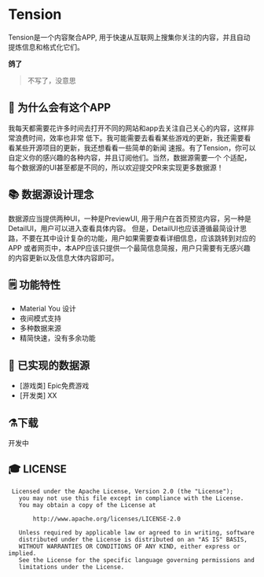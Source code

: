 # Tension
Tension是一个内容聚合APP, 用于快速从互联网上搜集你关注的内容，并且自动提炼信息和格式化它们。

**鸽了**

> 不写了，没意思

## 🎤 为什么会有这个APP
我每天都需要花许多时间去打开不同的网站和app去关注自己关心的内容，这样非常浪费时间，效率也非常
低下。我可能需要去看看某些游戏的更新，我还需要看看某些开源项目的更新，我还想看看一些简单的新闻
速报。有了Tension，你可以自定义你的感兴趣的各种内容，并且订阅他们。当然，数据源需要一个
个适配，每个数据源的UI甚至都是不同的，所以欢迎提交PR来实现更多数据源！

## 📚 数据源设计理念
数据源应当提供两种UI，一种是PreviewUI, 用于用户在首页预览内容，另一种是DetailUI，用户可以进入查看具体内容。
但是，DetailUI也应该遵循最简设计思路，不要在其中设计复杂的功能，用户如果需要查看详细信息，应该跳转到对应的APP
或者网页中，本APP应该只提供一个最简信息简报，用户只需要有无感兴趣的内容更新以及信息大体内容即可。

## 🗒️ 功能特性
* Material You 设计
* 夜间模式支持
* 多种数据来源
* 精简快速，没有多余功能

## 📝 已实现的数据源
* [游戏类] Epic免费游戏
* [开发类] XX

## ⚗️下载
开发中

## 🎓 LICENSE
```text
 Licensed under the Apache License, Version 2.0 (the "License");
   you may not use this file except in compliance with the License.
   You may obtain a copy of the License at

       http://www.apache.org/licenses/LICENSE-2.0

   Unless required by applicable law or agreed to in writing, software
   distributed under the License is distributed on an "AS IS" BASIS,
   WITHOUT WARRANTIES OR CONDITIONS OF ANY KIND, either express or implied.
   See the License for the specific language governing permissions and
   limitations under the License.
```
